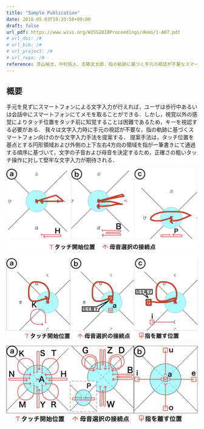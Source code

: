 ```yaml
---
title: "Sample Publication"
date: 2018-05-03T19:33:58+09:00
draft: false
url_pdf: https://www.wiss.org/WISS2018Proceedings/demo/1-A07.pdf
# url_doi: /#
# url_bib: /#
# url_project: /#
# url_repo: /#
reference: 漆山裕太，中村拓人，志築文太郎．指の軌跡に基づく手元の視認が不要なスマートフォン向けかな文字入力手法．第26回インタラクティブシステムとソフトウェアに関するワークショップ（WISS2018），日本ソフトウェア科学会，2018年9月．
---
```


## 概要

手元を見ずにスマートフォンによる文字入力が行えれば，ユーザは歩行中あるいは会話中にスマートフォンにてメモを取ることができる．しかし，視覚以外の感覚によりタッチ位置をタッチ前に知覚することは困難であるため，キーを視認する必要がある．
我々は文字入力時に手元の視認が不要な，指の軌跡に基づくスマートフォン向けのかな文字入力手法を提案する．
提案手法は，タッチ位置を基点とする円形領域および外側の上下左右4方向の領域を指が一筆書きにて通過する順序に基づいて，文字の子音および母音を決定するため，正確さの粗いタッチ操作に対して堅牢な文字入力が期待される．

![子音選択の様子．a：ハ行の選択．b：バ行の選択．c：パ行の選択．](img/figure1.jpg)

![子音選択に続く母音選択の様子．a：カ行の選択．b：aに続きア段の選択．c：aに続きイ段の選択．](img/figure2.jpg)

![子音および母音すべてに対応する指の軌跡の略図．a：子音に対応する軌跡．b：母音に対応する軌跡．](img/figure3.jpg)
